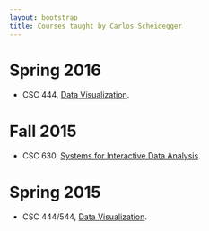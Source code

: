 ```yaml
---
layout: bootstrap
title: Courses taught by Carlos Scheidegger
---
```


# Spring 2016

- CSC 444, [Data Visualization](http://cscheid.net/courses/spr15/cs444).

# Fall 2015

- CSC 630, [Systems for Interactive Data Analysis](http://cscheid.net/courses/fal15/cs630).

# Spring 2015

- CSC 444/544,
  [Data Visualization](http://cscheid.net/courses/spr15/cs444).
  
  
